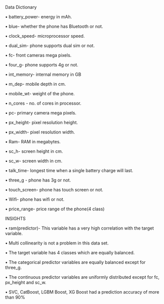 Data Dictionary

•	battery_power- energy in mAh.

•	blue- whether the phone has Bluetooth or not.	

•	clock_speed- microprocessor speed.	

•	dual_sim- phone supports dual sim or not.	

•	fc- front cameras mega pixels.

•	four_g- phone supports 4g or not.	

•	int_memory- internal memory in GB

•	m_dep- mobile depth in cm.

•	mobile_wt- weight of the phone.

•	n_cores	- no. of cores in processor.

•	pc- primary camera mega pixels.	

•	px_height- pixel resolution height.	

•	px_width- pixel resolution width.	

•	Ram- RAM in megabytes.	

•	sc_h- screen height in cm.

•	sc_w- screen width in cm.	

•	talk_time- longest time when a single battery charge will last.	

•	three_g	- phone has 3g or not.

•	touch_screen- phone has touch screen or not.	

•	Wifi- phone has wifi or not.	

•	price_range- price range of the phone(4 class)




INSIGHTS

•	ram(predictor)- This variable has a very high correlation with the target variable.

•	Multi collinearity is not a problem in this data set.

•	The target variable has 4 classes which are equally balanced.

•	The categorical predictor variables are equally balanced except for three_g.

•	The continuous predictor variables are uniformly distributed except for fc, px_height and sc_w.

•	SVC, CatBoost, LGBM Boost, XG Boost had a prediction accuracy of more than 90%

